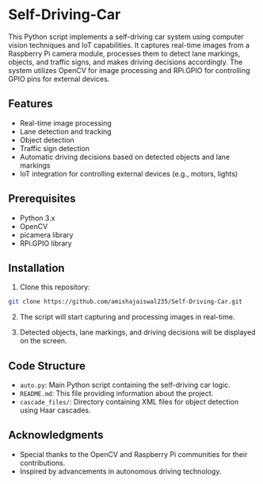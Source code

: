 # Self-Driving-Car

This Python script implements a self-driving car system using computer vision techniques and IoT capabilities. It captures real-time images from a Raspberry Pi camera module, processes them to detect lane markings, objects, and traffic signs, and makes driving decisions accordingly. The system utilizes OpenCV for image processing and RPi.GPIO for controlling GPIO pins for external devices.

## Features

- Real-time image processing
- Lane detection and tracking
- Object detection
- Traffic sign detection
- Automatic driving decisions based on detected objects and lane markings
- IoT integration for controlling external devices (e.g., motors, lights)

## Prerequisites

- Python 3.x
- OpenCV
- picamera library
- RPi.GPIO library

## Installation

1. Clone this repository:

```bash
git clone https://github.com/amishajaiswal235/Self-Driving-Car.git
```
2. The script will start capturing and processing images in real-time.

3. Detected objects, lane markings, and driving decisions will be displayed on the screen.

## Code Structure

- `auto.py`: Main Python script containing the self-driving car logic.
- `README.md`: This file providing information about the project.
- `cascade_files/`: Directory containing XML files for object detection using Haar cascades.



## Acknowledgments

- Special thanks to the OpenCV and Raspberry Pi communities for their contributions.
- Inspired by advancements in autonomous driving technology.
```

